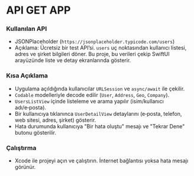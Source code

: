 # API GET APP

### Kullanılan API
- JSONPlaceholder (`https://jsonplaceholder.typicode.com/users`)
- Açıklama: Ücretsiz bir test API’si. `users` uç noktasından kullanıcı listesi, adres ve şirket bilgileri döner. Bu proje, bu verileri çekip SwiftUI arayüzünde liste ve detay ekranlarında gösterir.

### Kısa Açıklama
- Uygulama açıldığında kullanıcılar `URLSession` ve `async/await` ile çekilir.
- `Codable` modelleriyle decode edilir (`User`, `Address`, `Geo`, `Company`).
- `UsersListView` içinde listeleme ve arama yapılır (isim/kullanıcı adı/e‑posta).
- Bir kullanıcıya tıklanınca `UserDetailView` detaylarını (e‑posta, telefon, web sitesi, adres, şirket) gösterir.
- Hata durumunda kullanıcıya "Bir hata oluştu" mesajı ve "Tekrar Dene" butonu gösterilir.

### Çalıştırma
- Xcode ile projeyi açın ve çalıştırın. İnternet bağlantısı yoksa hata mesajı görünür.
